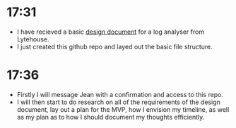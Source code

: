 # 17:31
- I have recieved a basic [design document](https://github.com/jayfalls/log_file_analyser/blob/main/thoughts/documents/design_document.md) for a log analyser from Lytehouse.
- I just created this github repo and layed out the basic file structure.

# 17:36
- Firstly I will message Jean with a confirmation and access to this repo.
- I will then start to do research on all of the requirements of the design document, lay out a plan for the MVP, how I envision my timeline, as well as my plan as to how I should document my thoughts efficiently.